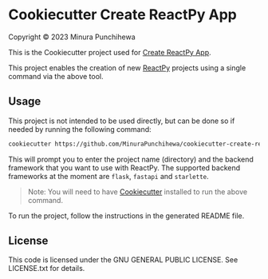 # Cookiecutter Create ReactPy App
Copyright © 2023 Minura Punchihewa

This is the Cookiecutter project used for [Create ReactPy App](https://github.com/MinuraPunchihewa/create-reactpy-app).

This project enables the creation of new [ReactPy](https://reactpy.dev/docs/index.html) projects using a single command via the above tool.

## Usage

This project is not intended to be used directly, but can be done so if needed by running the following command:
    
```bash
cookiecutter https://github.com/MinuraPunchihewa/cookiecutter-create-reactpy-app
```

This will prompt you to enter the project name (directory) and the backend framework that you want to use with ReactPy. The supported backend frameworks at the moment are `flask`, `fastapi` and `starlette`.

> Note: You will need to have [Cookiecutter](https://cookiecutter.readthedocs.io/en/stable/installation.html) installed to run the above command.

To run the project, follow the instructions in the generated README file.

## License
This code is licensed under the GNU GENERAL PUBLIC LICENSE. See LICENSE.txt for details.
